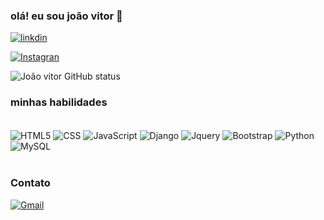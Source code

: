 ### olá! eu sou joão vitor 👋

[![linkdin](https://img.shields.io/badge/LinkedIn-0077B5?style=for-the-badge&logo=linkedin&logoColor=white)](https://www.linkedin.com/in/jo%C3%A3o-vitor-4a18b024a/)

[![Instagran](https://img.shields.io/badge/Instagram-E4405F?style=for-the-badge&logo=instagram&logoColor=white)](https://www.instagram.com/joaozinxl_3/?hl=pt-br)

![João vitor GitHub status](https://github-readme-stats.vercel.app/api?username=desafiogamer&show_icons=true&theme=radical)

### minhas habilidades

<div style="display: inline_block"><br/>
  <img align='center' alt='HTML5' scr='https://img.shields.io/badge/HTML5-E34F26?style=for-the-badge&logo=html5&logoColor=white'/>
  <img align='center' alt='CSS' scr='https://img.shields.io/badge/CSS3-1572B6?style=for-the-badge&logo=css3&logoColor=white'/>
  <img align='center' alt='JavaScript' scr='https://img.shields.io/badge/JavaScript-F7DF1E?style=for-the-badge&logo=javascript&logoColor=black'/>
  <img align='center' alt='Django' scr='https://img.shields.io/badge/Django-092E20?style=for-the-badge&logo=django&logoColor=white'/>
  <img align='center' alt='Jquery' scr='https://img.shields.io/badge/jQuery-0769AD?style=for-the-badge&logo=jquery&logoColor=white'/>
  <img align='center' alt='Bootstrap' scr='https://img.shields.io/badge/Bootstrap-563D7C?style=for-the-badge&logo=bootstrap&logoColor=white'/>
  <img align='center' alt='Python' scr='https://img.shields.io/badge/Python-14354C?style=for-the-badge&logo=python&logoColor=white'/>
  <img align='center' alt="MySQL" scr="https://img.shields.io/badge/MySQL-00000F?style=for-the-badge&logo=mysql&logoColor=white"/>
</div><br/>

### Contato

[![Gmail](https://img.shields.io/badge/Gmail-D14836?style=for-the-badge&logo=gmail&logoColor=white)](joaopap1234@gmail.com)


